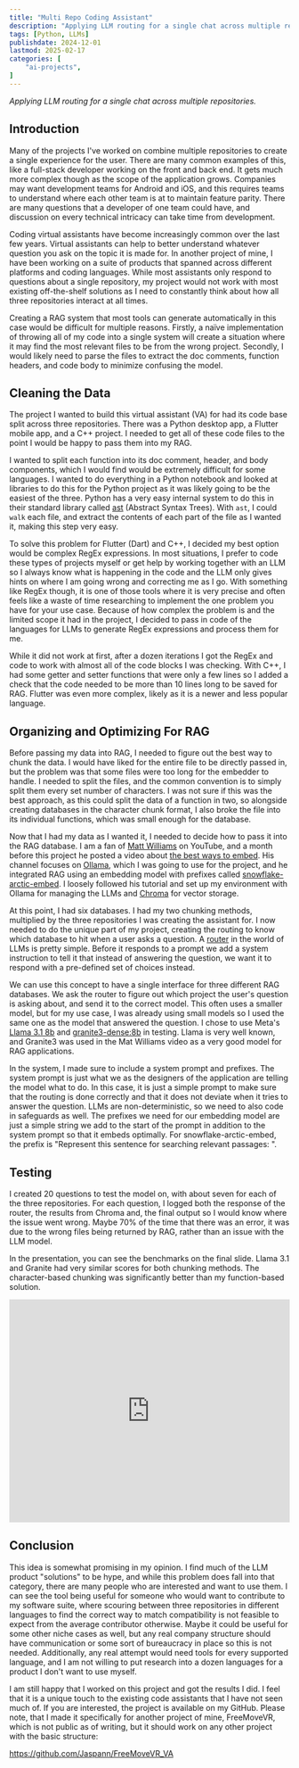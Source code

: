 ```yaml
---
title: "Multi Repo Coding Assistant"
description: "Applying LLM routing for a single chat across multiple repositories"
tags: [Python, LLMs]
publishdate: 2024-12-01
lastmod: 2025-02-17
categories: [
    "ai-projects",
]
---
```


*Applying LLM routing for a single chat across multiple repositories.*

## Introduction

Many of the projects I've worked on combine multiple repositories to create a single experience 
for the user. There are many common examples of this, like a full-stack developer working on 
the front and back end. It gets much more complex though as the scope of the application grows. Companies 
may want development teams for Android and iOS, and this requires teams to understand where each 
other team is at to maintain feature parity. There are many questions that a developer of one team
could have, and discussion on every technical intricacy can take time from development. 

Coding virtual assistants have become increasingly common over the last few years. 
Virtual assistants can help to better understand whatever question you ask on the topic it is 
made for. In another project of mine, I have been working on a suite of products that spanned across 
different platforms and coding languages. While most assistants only respond to questions about a single 
repository, my project would not work with most existing off-the-shelf solutions as I need to 
constantly think about how all three repositories interact at all times.

Creating a RAG system that most tools can generate automatically in this case would be difficult 
for multiple reasons. Firstly, a naïve implementation of throwing all of my code into a single system
will create a situation where it may find the most relevant files to be from the wrong project. Secondly, 
I would likely need to parse the files to extract the doc comments, function headers, and code body 
to minimize confusing the model. 

## Cleaning the Data
The project I wanted to build this virtual assistant (VA) for had its code base split across three repositories.
There was a Python desktop app, a Flutter mobile app, and a C++ project. I needed to get all of these code
files to the point I would be happy to pass them into my RAG.

I wanted to split each function into its doc comment, header, and body components, which I would find would be
extremely difficult for some languages. I wanted to do everything in a Python notebook and looked at libraries to 
do this for the Python project as it was likely going to be the easiest of the three. Python has a very easy internal 
system to do this in their standard library called [ast](https://docs.python.org/3/library/ast.html) (Abstract Syntax Trees). 
With `ast`, I could `walk` each file, and extract the contents of each part of the file as I wanted it, 
making this step very easy.

To solve this problem for Flutter (Dart) and C++, I decided my best option would be complex RegEx expressions. 
In most situations, I prefer to code these types of projects myself or get help by working together with an LLM 
so I always know what is happening in the code and the LLM only gives hints on where I 
am going wrong and correcting me as I go. With something like RegEx though, it is one of those tools 
where it is very precise and often feels like a waste of time researching to implement the one problem
you have for your use case. Because of how complex the problem is and the limited scope it had in the 
project, I decided to pass in code of the languages for LLMs to generate RegEx expressions and process them 
for me. 

While it did not work at first, after a dozen iterations I got the RegEx and code to work with almost 
all of the code blocks I was checking. With C++, I had some getter and setter functions that were only 
a few lines so I added a check that the code needed to be more than 10 lines long to be saved for RAG.
Flutter was even more complex, likely as it is a newer and less popular language.  

## Organizing and Optimizing For RAG
Before passing my data into RAG, I needed to figure out the best way to chunk the data.
I would have liked for the entire file to be directly passed in, but the problem was that some files 
were too long for the embedder to handle. I needed to split the files, and the common convention is to 
simply split them every set number of characters. I was not sure if this was the best approach, as 
this could split the data of a function in two, so alongside creating databases in the character 
chunk format, I also broke the file into its individual functions, which was small enough for 
the database. 

Now that I had my data as I wanted it, I needed to decide how to pass it into the RAG database.
I am a fan of [Matt Williams](https://www.youtube.com/channel/UCHaF9kM2wn8C3CLRwLkC2GQ) 
on YouTube, and a month before this project he posted a video about 
[the best ways to embed](https://youtu.be/76EIC_RaDNw). His channel focuses on 
[Ollama](https://ollama.com/), which I was going to use for the project, 
and he integrated RAG using an embedding model with prefixes called 
[snowflake-arctic-embed](https://arxiv.org/abs/2405.05374). 
I loosely followed his tutorial and set up my environment with Ollama for
managing the LLMs and [Chroma](https://www.trychroma.com/) for vector storage.

At this point, I had six databases. I had my two chunking methods, multiplied by the 
three repositories I was creating the assistant for. I now needed to do the unique part 
of my project, creating the routing to know which database to hit when a user asks a question. 
A [router](https://docs.llamaindex.ai/en/stable/module_guides/querying/router/) in the world of 
LLMs is pretty simple. Before it responds to a prompt we add a system instruction to tell it that 
instead of answering the question, we want it to respond with a pre-defined set of choices instead. 

We can use this concept to have a single interface for three different RAG databases. We ask 
the router to figure out which project the user's question is asking about, and send it to the 
correct model. This often uses a smaller model, but for my use case, I was already using small
models so I used the same one as the model that answered the question. I chose to use Meta's 
[Llama 3.1 8b](https://arxiv.org/abs/2407.21783) and 
[granite3-dense:8b](https://github.com/ibm-granite/granite-3.0-language-models/blob/main/paper.pdf)
in testing. Llama is very well known, and Granite3 was used in the Mat Williams video as a very good 
model for RAG applications. 

In the system, I made sure to include a system prompt and prefixes. The system prompt is just what 
we as the designers of the application are telling the model what to do. In this case, it is just a simple 
prompt to make sure that the routing is done correctly and that it does not deviate when it tries to answer
the question. LLMs are non-deterministic, so we need to also code in safeguards as well. The prefixes we need for 
our embedding model are just a simple string we add to the start of the prompt in addition to the system prompt 
so that it embeds optimally. For snowflake-arctic-embed, the prefix is "Represent this sentence for searching 
relevant passages: ". 

## Testing
I created 20 questions to test the model on, with about seven for each of the three repositories. 
For each question, I logged both the response of the router, the results from Chroma and, the final output 
so I would know where the issue went wrong. Maybe 70% of the time that there was an error, it was due to 
the wrong files being returned by RAG, rather than an issue with the LLM model. 

In the presentation, you can see the benchmarks on the final slide. Llama 3.1 and Granite had very similar scores 
for both chunking methods. The character-based chunking was significantly better than my function-based solution.

<iframe src="https://1drv.ms/p/c/78ac3e9c395f4290/IQTeSdxR92W3QY7pA3mtUBsAAaSRcWdEMoDNXt72TIjfmxM?em=2&amp;wdAr=1.7777777777777777" width="100%" height="400px" frameborder="0">This is an embedded <a target="_blank" href="https://office.com">Microsoft Office</a> presentation, powered by <a target="_blank" href="https://office.com/webapps">Office</a>.</iframe>

## Conclusion
This idea is somewhat promising in my opinion. I find much of the LLM product "solutions" to be hype, 
and while this problem does fall into that category, there are many people who are interested and want to use them.
I can see the tool being useful for someone who would want to contribute to my software suite, where scouring 
between three repositories in different languages to find the correct way to match compatibility is not feasible 
to expect from the average contributor otherwise. Maybe it could be useful for some other niche cases as well, but
any real company structure should have communication or some sort of bureaucracy in place so this is not needed.
Additionally, any real attempt would need tools for every supported language, and I am not willing to put 
research into a dozen languages for a product I don't want to use myself. 

I am still happy that I worked on this project and got the results I did. I feel that it is a unique touch to the 
existing code assistants that I have not seen much of. If you are interested, the project is available on my GitHub. 
Please note, that I made it specifically for another project of mine, FreeMoveVR, which is not public as of writing, 
but it should work on any other project with the basic structure:

https://github.com/Jaspann/FreeMoveVR_VA 